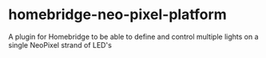 # homebridge-neo-pixel-platform
A plugin for Homebridge to be able to define and control multiple lights on a single NeoPixel strand of LED's

